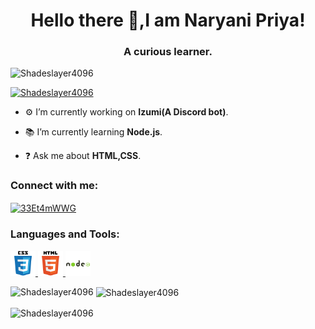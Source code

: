 <h1 align="center">Hello there 👋,I am Naryani Priya!</h1>

<h3 align="center">A curious learner.</h3>

<p align="left"> <img src="https://komarev.com/ghpvc/?username=Shadeslayer4096&label=Profile%20views&color=0e75b6&style=flat" alt="Shadeslayer4096" /> </p>

<p align="left"> <a href="https://github.com/ryo-ma/github-profile-trophy"><img src="https://github-profile-trophy.vercel.app/?username=Shadeslayer4096" alt="Shadeslayer4096" /></a> </p>

- ⚙️ I’m currently working on **Izumi(A Discord bot)**.

- 📚 I’m currently learning **Node.js**.

- ❓ Ask me about **HTML,CSS**.

<h3 align="left">Connect with me:</h3>

<p align="left">

<a href="33Et4mWWG" target="blank"><img align="center" src="https://raw.githubusercontent.com/rahuldkjain/github-profile-readme-generator/neutral-icons/src/images/icons/Social/discord.svg" alt="33Et4mWWG" height="30" width="40" /></a>

</p>

<h3 align="left">Languages and Tools:</h3>

<p align="left"> <a href="https://www.w3schools.com/css/" target="_blank"> <img src="https://raw.githubusercontent.com/devicons/devicon/master/icons/css3/css3-original-wordmark.svg" alt="css3" width="40" height="40"/> </a> <a href="https://www.w3.org/html/" target="_blank"> <img src="https://raw.githubusercontent.com/devicons/devicon/master/icons/html5/html5-original-wordmark.svg" alt="html5" width="40" height="40"/> </a> <a href="https://nodejs.org" target="_blank"> <img src="https://raw.githubusercontent.com/devicons/devicon/master/icons/nodejs/nodejs-original-wordmark.svg" alt="nodejs" width="40" height="40"/> </a> </p>

<p><img align="left" src="https://github-readme-stats.vercel.app/api/top-langs?username=Shadeslayer4096&show_icons=true&locale=en&layout=compact" alt="Shadeslayer4096" /></p>

<p>&nbsp;<img align="center" src="https://github-readme-stats.vercel.app/api?username=Shadeslayer4096&show_icons=true&locale=en" alt="Shadeslayer4096" /></p>

<p><img align="center" src="https://github-readme-streak-stats.herokuapp.com/?user=Shadeslayer4096&" alt="Shadeslayer4096" /></p>


